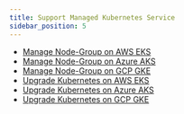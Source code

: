 ```yaml
---
title: Support Managed Kubernetes Service
sidebar_position: 5
---
```


<head>
  <link rel="canonical" href="https://main--longhornio-docusaurus.netlify.app/index"/>
</head>

* [Manage Node-Group on AWS EKS](./manage-node-group-on-eks)
* [Manage Node-Group on Azure AKS](./manage-node-group-on-aks)
* [Manage Node-Group on GCP GKE](./manage-node-group-on-gke)
* [Upgrade Kubernetes on AWS EKS](./upgrade-k8s-on-eks)
* [Upgrade Kubernetes on Azure AKS](./upgrade-k8s-on-aks)
* [Upgrade Kubernetes on GCP GKE](./upgrade-k8s-on-gke)

